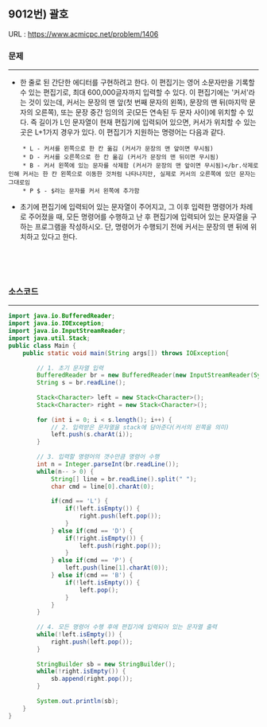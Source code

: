 
## 9012번) 괄호
URL : <https://www.acmicpc.net/problem/1406>

### 문제
* * *
* 한 줄로 된 간단한 에디터를 구현하려고 한다. 이 편집기는 영어 소문자만을 기록할 수 있는 편집기로, 최대 600,000글자까지 입력할 수 있다.
이 편집기에는 '커서'라는 것이 있는데, 커서는 문장의 맨 앞(첫 번째 문자의 왼쪽), 문장의 맨 뒤(마지막 문자의 오른쪽), 또는 
문장 중간 임의의 곳(모든 연속된 두 문자 사이)에 위치할 수 있다. 즉 길이가 L인 문자열이 현재 편집기에 입력되어 있으면, 
커서가 위치할 수 있는 곳은 L+1가지 경우가 있다.
이 편집기가 지원하는 명령어는 다음과 같다.
```
	* L - 커서를 왼쪽으로 한 칸 옮김 (커서가 문장의 맨 앞이면 무시됨)
	* D - 커서를 오른쪽으로 한 칸 옮김 (커서가 문장의 맨 뒤이면 무시됨)
	* B - 커서 왼쪽에 있는 문자를 삭제함 (커서가 문장의 맨 앞이면 무시됨)</br.삭제로 인해 커서는 한 칸 왼쪽으로 이동한 것처럼 나타나지만, 실제로 커서의 오른쪽에 있던 문자는 그대로임
 	* P $ - $라는 문자를 커서 왼쪽에 추가함
```
* 초기에 편집기에 입력되어 있는 문자열이 주어지고, 그 이후 입력한 명령어가 차례로 주어졌을 때, 
모든 명령어를 수행하고 난 후 편집기에 입력되어 있는 문자열을 구하는 프로그램을 작성하시오. 단, 명령어가 수행되기 전에 커서는 문장의 맨 뒤에 위치하고 있다고 한다.

<br/><br/><br/>

### 소스코드
* * *
````java
import java.io.BufferedReader;
import java.io.IOException;
import java.io.InputStreamReader;
import java.util.Stack;
public class Main {
    public static void main(String args[]) throws IOException{
       
    	// 1. 초기 문자열 입력
    	BufferedReader br = new BufferedReader(new InputStreamReader(System.in));
    	String s = br.readLine();
    	
    	Stack<Character> left = new Stack<Character>();
    	Stack<Character> right = new Stack<Character>();
    	
    	for (int i = 0; i < s.length(); i++) {
    		// 2. 입력받은 문자열을 stack에 담아준다(커서의 왼쪽을 의미)
			left.push(s.charAt(i));
		}
    	
    	// 3. 입력할 명령어의 갯수만큼 명령어 수행
    	int n = Integer.parseInt(br.readLine());
    	while(n-- > 0) {
    		String[] line = br.readLine().split(" ");
    		char cmd = line[0].charAt(0);
    		
    		if(cmd == 'L') {
    			if(!left.isEmpty()) {
    				right.push(left.pop());
    			}
    		} else if(cmd == 'D') {
    			if(!right.isEmpty()) {
    				left.push(right.pop());
    			}
    		} else if(cmd == 'P') {
    			left.push(line[1].charAt(0));
    		} else if(cmd == 'B') {
    			if(!left.isEmpty()) {
    				left.pop();
    			}
    		}
    	}
    	
    	// 4. 모든 명령어 수행 후에 편집기에 입력되어 있는 문자열 출력
    	while(!left.isEmpty()) {
    		right.push(left.pop());
    	}
    	
    	StringBuilder sb = new StringBuilder();
    	while(!right.isEmpty()) {
    		sb.append(right.pop());
    	}
    	
    	System.out.println(sb);
    }
}
````
